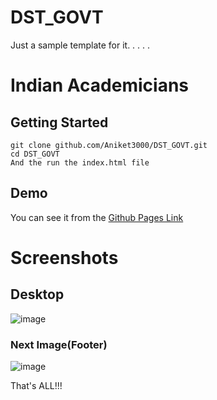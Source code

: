 # DST_GOVT
Just a sample template for it. . . . .

# Indian Academicians

## Getting Started
```
git clone github.com/Aniket3000/DST_GOVT.git
cd DST_GOVT
And the run the index.html file
```

## Demo
You can see it from the [Github Pages Link]( https://aniket3000.github.io/DST_GOVT/)

# Screenshots
## Desktop
![image](https://user-images.githubusercontent.com/55995228/91440515-59548c00-e88c-11ea-8fd0-32cb1b7aac54.png)

### Next Image(Footer)
![image](https://user-images.githubusercontent.com/55995228/91440640-85700d00-e88c-11ea-9466-1783c33be8b3.png)

That's ALL!!!
